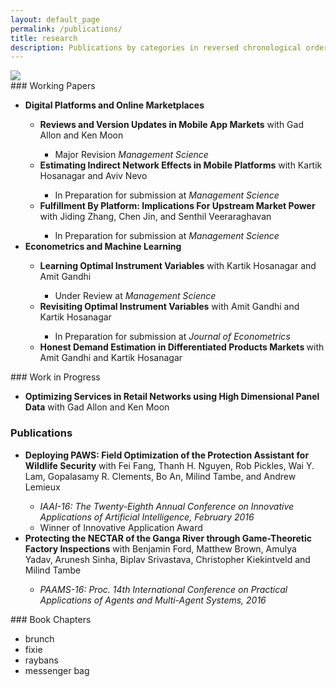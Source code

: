 ```yaml
---
layout: default_page
permalink: /publications/
title: research
description: Publications by categories in reversed chronological order. Generated by jekyll-scholar.
---
```


<div class="comic_2">
    <img class="cone" src="{{ '14.jpg' | prepend: '/assets/img/' | prepend: site.baseurl | prepend: site.url }}">

</div>
### Working Papers
<ul>
<li><strong>Digital Platforms and Online Marketplaces</strong></li>
<ul>
<li><strong>Reviews and Version Updates in Mobile App Markets</strong> with Gad Allon and Ken Moon</li>
<ul>
<li>Major Revision <em>Management Science</em></li>
</ul>
<li><strong>Estimating Indirect Network Effects in Mobile Platforms</strong> with Kartik Hosanagar and Aviv Nevo</li>
<ul>
<li>In Preparation for submission at <em>Management Science</em></li>
</ul>
<li><strong>Fulfillment By Platform: Implications For Upstream Market Power</strong> with Jiding Zhang, Chen Jin, and Senthil Veeraraghavan</li>
<ul>
<li>In Preparation for submission at <em>Management Science</em></li>
</ul>
</ul>
<li><strong>Econometrics and Machine Learning</strong></li>
<ul>
<li><strong>Learning Optimal Instrument Variables</strong> with Kartik Hosanagar and Amit Gandhi</li>
<ul>
<li>Under Review at <em>Management Science</em></li>
</ul>
<li><strong>Revisiting Optimal Instrument Variables</strong> with Amit Gandhi and Kartik Hosanagar</li>
<ul>
<li>In Preparation for submission at <em>Journal of Econometrics</em></li>
</ul>
<li><strong>Honest Demand Estimation in Differentiated Products Markets </strong> with Amit Gandhi and Kartik Hosanagar</li>
</ul>
</ul>
### Work in Progress
<ul>
<li><b>Optimizing Services in Retail Networks using High Dimensional Panel Data</b> with Gad Allon and Ken Moon</li>



</ul>

### Publications
<ul>
<li><b>Deploying PAWS: Field Optimization of the Protection Assistant for Wildlife Security</b> with Fei Fang, Thanh H. Nguyen, Rob Pickles, Wai Y. Lam, Gopalasamy R. Clements, Bo An, Milind Tambe, and Andrew Lemieux</li>
<ul>
<li><i>IAAI-16: The Twenty-Eighth Annual Conference on Innovative Applications of Artificial Intelligence, February 2016</i></li>
<li>Winner of Innovative Application Award</li>
</ul>

<li><b>Protecting the NECTAR of the Ganga River through Game-Theoretic Factory Inspections</b> with Benjamin Ford, Matthew Brown, Amulya Yadav, Arunesh Sinha, Biplav Srivastava, Christopher Kiekintveld and Milind Tambe</li>
<ul>
<li><i>PAAMS-16: Proc. 14th International Conference on Practical Applications of Agents and Multi-Agent Systems, 2016</i></li>
</ul>

</ul>
### Book Chapters
<ul>
    <li>brunch</li>
    <li>fixie</li>
    <li>raybans</li>
    <li>messenger bag</li>
</ul>

